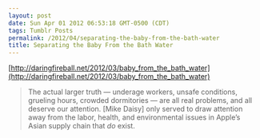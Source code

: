```yaml
---
layout: post
date: Sun Apr 01 2012 06:53:18 GMT-0500 (CDT)
tags: Tumblr Posts
permalink: /2012/04/separating-the-baby-from-the-bath-water
title: Separating the Baby From the Bath Water
---
```


[http://daringfireball.net/2012/03/baby_from_the_bath_water](http://daringfireball.net/2012/03/baby_from_the_bath_water)

> The actual larger truth — underage workers, unsafe conditions, grueling hours, crowded dormitories — are all real problems, and all deserve our attention. [Mike Daisy] only served to draw attention away from the labor, health, and environmental issues in Apple’s Asian supply chain that _do_ exist.
